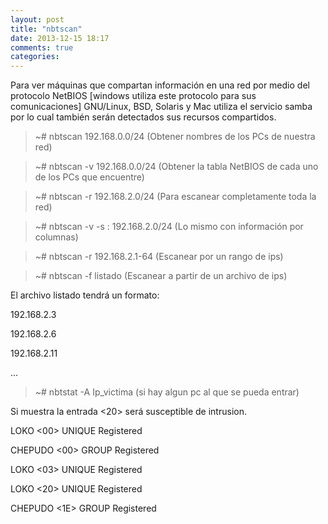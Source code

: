 ```yaml
---
layout: post
title: "nbtscan"
date: 2013-12-15 18:17
comments: true
categories: 
---
```

Para ver máquinas que compartan información en una red por medio del protocolo NetBIOS [windows utiliza este protocolo para sus comunicaciones] GNU/Linux, BSD, Solaris y Mac utiliza el servicio samba por lo cual también serán detectados sus recursos compartidos.

>~# nbtscan 192.168.0.0/24  (Obtener nombres de los PCs de nuestra red)

>~# nbtscan -v 192.168.0.0/24  (Obtener la tabla NetBIOS de cada uno de los PCs que encuentre)

>~# nbtscan -r 192.168.2.0/24  (Para escanear completamente toda la red)

>~# nbtscan -v -s : 192.168.2.0/24  (Lo mismo con información por columnas)

>~# nbtscan -r 192.168.2.1-64  (Escanear por un rango de ips)

>~# nbtscan -f listado   (Escanear a partir de un archivo de ips)

El archivo listado tendrá un formato:

192.168.2.3

192.168.2.6

192.168.2.11

...

>~# nbtstat -A Ip_victima  (si hay algun pc al que se pueda entrar)

Si muestra la entrada <20> será susceptible de intrusion.

LOKO <00> UNIQUE Registered

CHEPUDO <00> GROUP Registered

LOKO <03> UNIQUE Registered

LOKO <20> UNIQUE Registered

CHEPUDO <1E> GROUP Registered

